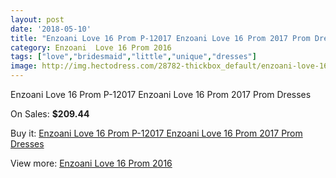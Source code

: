 ```yaml
---
layout: post
date: '2018-05-10'
title: "Enzoani Love 16 Prom P-12017 Enzoani Love 16 Prom 2017 Prom Dresses"
category: Enzoani  Love 16 Prom 2016
tags: ["love","bridesmaid","little","unique","dresses"]
image: http://img.hectodress.com/28782-thickbox_default/enzoani-love-16-prom-p-12017-enzoani-love-16-prom-2012-prom-dresses.jpg
---
```

Enzoani Love 16 Prom P-12017 Enzoani Love 16 Prom 2017 Prom Dresses

On Sales: **$209.44**
<a href="https://www.hectodress.com/enzoani-love-16-prom-2013/13425-enzoani-love-16-prom-p-12017-enzoani-love-16-prom-2012-prom-dresses.html"><amp-img layout="responsive" width="600" height="600" src="//img.hectodress.com/28782-thickbox_default/enzoani-love-16-prom-p-12017-enzoani-love-16-prom-2012-prom-dresses.jpg" alt="Enzoani Love 16 Prom P-12017 Enzoani Love 16 Prom 2017 Prom Dresses 0" /></a>

Buy it: [Enzoani Love 16 Prom P-12017 Enzoani Love 16 Prom 2017 Prom Dresses](https://www.hectodress.com/enzoani-love-16-prom-2013/13425-enzoani-love-16-prom-p-12017-enzoani-love-16-prom-2012-prom-dresses.html "Enzoani Love 16 Prom P-12017 Enzoani Love 16 Prom 2017 Prom Dresses")

View more: [Enzoani  Love 16 Prom 2016](https://www.hectodress.com/217-enzoani-love-16-prom-2013 "Enzoani  Love 16 Prom 2016")